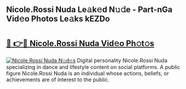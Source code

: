 ## Nicole.Rossi Nuda Le𝚊k𝚎d N𝚞𝚍e - Part-nGa Vid𝚎o Photos Le𝚊ks kEZDo

# <h2><a href="http://fbd3qbv.evod.top/?m=Nicole.Rossi+Nuda">🔗 👉🔴 Nicole.Rossi Nuda Vid𝚎o Ph𝚘t𝚘s</a></h2>

[![Nicole.Rossi Nuda N𝚞d𝚎s](https://i.imgur.com/8V9OHl7.gif)](http://fbd3qbv.evod.top/?m=Nicole.Rossi+Nuda)
Digital personality Nicole.Rossi Nuda specializing in dance and lifestyle content on social platforms. A public figure Nicole.Rossi Nuda is an individual whose actions, beliefs, or achievements are of interest to the public. 
